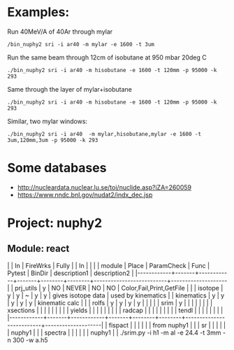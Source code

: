 # Examples:

Run 40MeV/A of 40Ar through mylar

```
/bin_nuphy2 sri -i ar40 -m mylar -e 1600 -t 3um
```


Run the same beam through 12cm of isobutane at 950 mbar 20deg C

```
./bin_nuphy2 sri -i ar40 -m hisobutane -e 1600 -t 120mm -p 95000 -k 293
```


Same through the layer of mylar+isobutane

```
./bin_nuphy2 sri -i ar40 -m hisobutane -e 1600 -t 120mm -p 95000 -k 293
```


Similar, two mylar windows:
```
./bin_nuphy2 sri -i ar40  -m mylar,hisobutane,mylar -e 1600 -t 3um,120mm,3um -p 95000 -k 293
```


# Some databases
- http://nucleardata.nuclear.lu.se/toi/nuclide.asp?iZA=260059
- https://www.nndc.bnl.gov/nudat2/indx_dec.jsp

# Project: nuphy2

## Module: react




|            | In    | FireWrks   | Fully |        | In     |                          |                    |
| module     | Place | ParamCheck | Func  | Pytest | BinDir | description1             | description2       |
|------------+-------+------------+-------+--------+--------+--------------------------+--------------------|
| prj_utils  | y     | NO         | NEVER | NO     | NO     | Color,Fail,Print,GetFile |                    |
| isotope    | y     | y          | ~     | y      | y      | gives isotope data       | used by kinematics |
| kinematics | y     | y          | y     | y      | y      | kinematic calc           |                    |
| rolfs      | y     | y          | y     | y      |        |                          |                    |
| srim       | y     |            |       |        |        |                          |                    |
| xsections  |       |            |       |        |        |                          |                    |
| yields     |       |            |       |        |        |                          |                    |
| radcap     |       |            |       |        |        |                          |                    |
| tendl      |       |            |       |        |        |                          |                    |
|------------+-------+------------+-------+--------+--------+--------------------------+--------------------|
| fispact    |       |            |       |        |        | from nuphy1              |                    |
| sr         |       |            |       |        |        | nuphy1                   |                    |
| spectra    |       |            |       |        |        | nuphy1                   |                    |
./srim.py -i h1 -m al -e 24.4 -t 3mm -n 300 -w a.h5

